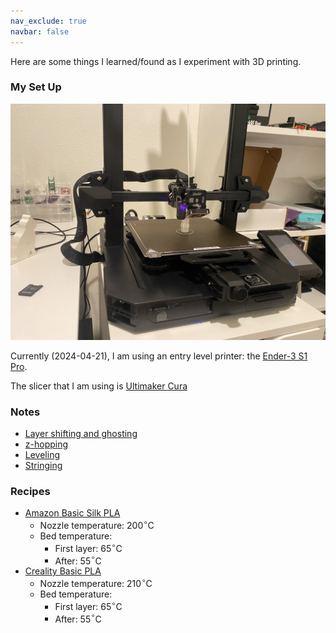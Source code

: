 ```yaml
---
nav_exclude: true
navbar: false
---
```


Here are some things I learned/found as I experiment with 3D printing.

### My Set Up
![ender-3-pro-photo](../../assets/ender-3-pro.jpeg)

Currently (2024-04-21), I am using an entry level printer: the [Ender-3 S1 Pro](https://www.creality.com/products/creality-ender-3-s1-pro-fdm-3d-printer).

The slicer that I am using is [Ultimaker Cura](https://ultimaker.com/software/ultimaker-cura/)

### Notes
- [Layer shifting and ghosting](/subpages/layer_shifting.md)
- [z-hopping](/subpages/z_hopping.md)
- [Leveling](/subpages/leveling.md)
- [Stringing](/subpages/stringing.md)

### Recipes
- [Amazon Basic Silk PLA](https://www.amazon.com/AmazonBasics-Printer-Filament-1-75mm-Spool/dp/B08894TD1H/ref=sr_1_3?crid=1IUKT6706SC52&dib=eyJ2IjoiMSJ9.j8zmZWJoqHwarTLZXOfCbuBH0X3mi13r8XYbMjrzm4PwXD8F2sS0TaQvlMfL1OUfcDCLHkBxWDReVLbOsOoz3vtt6HgZDk8gRUutlGb3I5tXl2ceFRMWvgffo6N86VpXwO-KFIZlf8nb0xuoRZR2nz1aMfxmhzShGOCIGywvlL0eA-_V0imcoh5vsBnTdjNIJ8Isgcy8w38CqcEfu093alv1xLHZHCqEYcOTlysFNCg.5I6MAIWbl1p8OnSMlcIGFs9u7F1dCjdCe17wWzDq-7M&dib_tag=se&keywords=amazon%2Bbasic%2Bpla&qid=1713752281&rdc=1&sprefix=amazon%2Bbasic%2Bpl%2Caps%2C142&sr=8-3&th=1)
    - Nozzle temperature: 200$^\circ$C
    - Bed temperature:
        - First layer: 65$^\circ$C
        - After: 55$^\circ$C
- [Creality Basic PLA](https://www.amazon.com/Creality-Filament-Printing-No-Tangling-Performance/dp/B0C4TNQZYY/ref=sr_1_3?dib=eyJ2IjoiMSJ9.N3CoWT0Yay-Z6cEggqI3znuOMHJDcDFq_qvasV1yRpm8FajX-jCLYxlcsnSIi3wc-qaoXy5bZ7Duo_4O52hEukOTURYIhDH5-PanXskEnNUC_tKtzOQkuM1MVBn2L6NGIlXntyXb0_Q-5A7xKjRrzjc_MP15VnfOGSGwpaLEp2YUTnOdQ2H291X_7jpUBF3NFT58LQM6PPgHV7DmuszfpZDnXxKdv6BYzZ5uKE6xkrU.aGG0fRkvUr9HlOB9Z8kkn7OCvtScRSmWT6K0PDnCNuM&dib_tag=se&keywords=creality%2Bpla&qid=1713753139&sr=8-3&th=1d)
    - Nozzle temperature: 210$^\circ$C
    - Bed temperature:
        - First layer: 65$^\circ$C
        - After: 55$^\circ$C